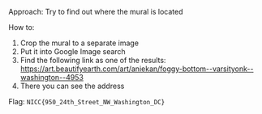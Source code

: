 Approach: Try to find out where the mural is located

How to:
1. Crop the mural to a separate image
2. Put it into Google Image search
3. Find the following link as one of the results: https://art.beautifyearth.com/art/aniekan/foggy-bottom--varsityonk--washington--4953
4. There you can see the address

Flag: `NICC{950_24th_Street_NW_Washington_DC}`
